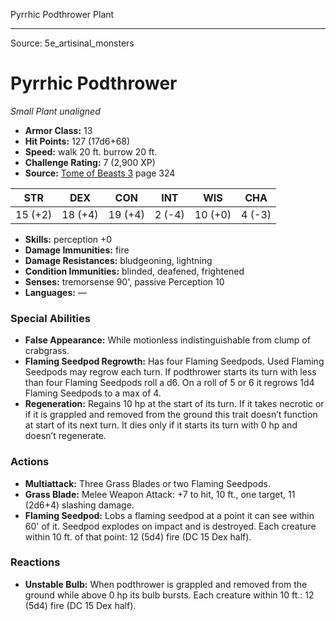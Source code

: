 <MonsterName/>Pyrrhic Podthrower</MonsterName>
<CreatureType/>Plant</CreatureType>



---

Source: 5e_artisinal_monsters

# Pyrrhic Podthrower

*Small* *Plant* *unaligned*

- **Armor Class:** 13
- **Hit Points:** 127 (17d6+68)
- **Speed:** walk 20 ft. burrow 20 ft.
- **Challenge Rating:** 7 (2,900 XP)
- **Source:** [Tome of Beasts 3](https://koboldpress.com/kpstore/product/tome-of-beasts-3-for-5th-edition/) page 324

| STR | DEX | CON | INT | WIS | CHA |
| --- | --- | --- | --- | --- | --- |
| 15 (+2) | 18 (+4) | 19 (+4) | 2 (-4) | 10 (+0) | 4 (-3) |

- **Skills:** perception +0
- **Damage Immunities:** fire
- **Damage Resistances:** bludgeoning, lightning
- **Condition Immunities:** blinded, deafened, frightened
- **Senses:** tremorsense 90', passive Perception 10
- **Languages:** —

### Special Abilities

- **False Appearance:** While motionless indistinguishable from clump of crabgrass.
- **Flaming Seedpod Regrowth:** Has four Flaming Seedpods. Used Flaming Seedpods may regrow each turn. If podthrower starts its turn with less than four Flaming Seedpods roll a d6. On a roll of 5 or 6 it regrows 1d4 Flaming Seedpods to a max of 4.
- **Regeneration:** Regains 10 hp at the start of its turn. If it takes necrotic or if it is grappled and removed from the ground this trait doesn’t function at start of its next turn. It dies only if it starts its turn with 0 hp and doesn’t regenerate.

### Actions

- **Multiattack:** Three Grass Blades or two Flaming Seedpods.
- **Grass Blade:** Melee Weapon Attack: +7 to hit, 10 ft., one target, 11 (2d6+4) slashing damage.
- **Flaming Seedpod:** Lobs a flaming seedpod at a point it can see within 60' of it. Seedpod explodes on impact and is destroyed. Each creature within 10 ft. of that point: 12 (5d4) fire (DC 15 Dex half).

### Reactions

- **Unstable Bulb:** When podthrower is grappled and removed from the ground while above 0 hp its bulb bursts. Each creature within 10 ft.: 12 (5d4) fire (DC 15 Dex half).




